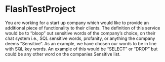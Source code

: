 # FlashTestProject
You are working for a start up company which would like to provide an additional piece of  functionality to their clients. The definition of this service would be to “bloop” out sensitive words of  the company’s choice, on their chat system i.e., SQL sensitive words, profanity, or anything the  company deems “Sensitive”. As an example, we have chosen our words to be in line with SQL key  words. An example of this would be “SELECT” or “DROP” but could be any other word on the  companies Sensitive list.
